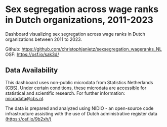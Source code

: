 # Sex segregation across wage ranks in Dutch organizations, 2011-2023
Dashboard visualizing sex segregation across wage ranks in Dutch organizations between 2011 to 2023.



Github: https://github.com/christophjanietz/sexsegregation_wageranks_NL \
OSF: https://osf.io/sak3d/

## Data Availability
This dashboard uses non-public microdata from Statistics Netherlands (CBS). Under certain conditions, these microdata are accessible for statistical and scientific research. For further information: microdata@cbs.nl.

The data is prepared and analyzed using NIDIO - an open-source code infrastructure assisting with the use of Dutch administrative register data [(https://osf.io/9b2xh/)](https://osf.io/9b2xh/)
